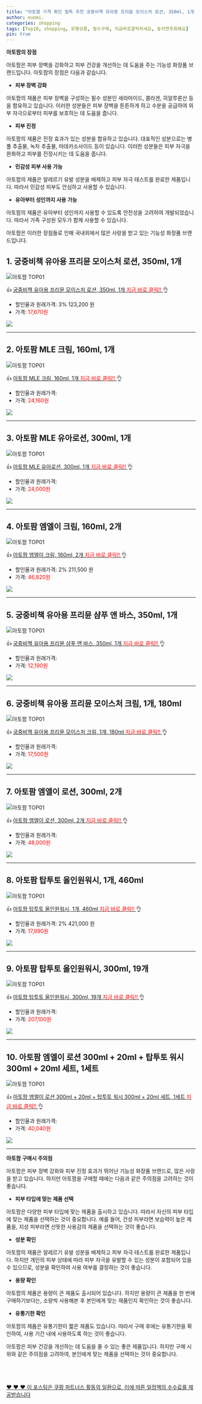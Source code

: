 ```yaml
---
title: "아토팜 가격 확인 필독 추천 궁중비책 유아용 프리뮨 모이스처 로션, 350ml, 1개 비교 장점 구매가이드"
author: eunmi.
categories: shopping
tags: [Top10, shopping, 유행상품, 필수구매, 지금바로클릭하세요, 놓치면후회해요]
pin: true
---
```

**아토팜의 장점**

아토팜은 피부 장벽을 강화하고 피부 건강을 개선하는 데 도움을 주는 기능성 화장품 브랜드입니다. 아토팜의 장점은 다음과 같습니다.

* **피부 장벽 강화**

아토팜의 제품은 피부 장벽을 구성하는 필수 성분인 세라마이드, 콜라겐, 히알루론산 등을 함유하고 있습니다. 이러한 성분들은 피부 장벽을 튼튼하게 하고 수분을 공급하여 외부 자극으로부터 피부를 보호하는 데 도움을 줍니다.

* **피부 진정**

아토팜의 제품은 진정 효과가 있는 성분을 함유하고 있습니다. 대표적인 성분으로는 병풀 추출물, 녹차 추출물, 마데카소사이드 등이 있습니다. 이러한 성분들은 피부 자극을 완화하고 피부를 진정시키는 데 도움을 줍니다.

* **민감성 피부 사용 가능**

아토팜의 제품은 알레르기 유발 성분을 배제하고 피부 자극 테스트를 완료한 제품입니다. 따라서 민감성 피부도 안심하고 사용할 수 있습니다.

* **유아부터 성인까지 사용 가능**

아토팜의 제품은 유아부터 성인까지 사용할 수 있도록 안전성을 고려하여 개발되었습니다. 따라서 가족 구성원 모두가 함께 사용할 수 있습니다.

아토팜은 이러한 장점들로 인해 국내외에서 많은 사랑을 받고 있는 기능성 화장품 브랜드입니다.

   

## 1. 궁중비책 유아용 프리뮨 모이스처 로션, 350ml, 1개

![아토팜 TOP01](https://thumbnail10.coupangcdn.com/thumbnails/remote/230x230ex/image/retail/images/2023/04/17/14/6/f69a460b-01b7-4f35-ac90-42981bceefca.jpg)


👍 [궁중비책 유아용 프리뮨 모이스처 로션, 350ml, 1개 <font color=red> 지금 바로 클릭!! </font> ](https://link.coupang.com/re/AFFSDP?lptag=AF3617701&subid=GithubCoopas&pageKey=7273779872&traceid=V0-153&itemId=14296417327&vendorItemId=85694518849) 👌 


- 할인율과 원래가격: 3%  123,200   원
- 가격: <span style='color:red'>17,670원</span>

[![](/discount_price.png)](https://link.coupang.com/re/AFFSDP?lptag=AF3617701&subid=GithubCoopas&pageKey=7273779872&traceid=V0-153&itemId=14296417327&vendorItemId=85694518849)

---


   

## 2. 아토팜 MLE 크림, 160ml, 1개

![아토팜 TOP01](https://thumbnail10.coupangcdn.com/thumbnails/remote/230x230ex/image/retail/images/1331424713366067-acdefba1-3dfe-4b6d-b939-250b1d19dc9d.png)


👍 [아토팜 MLE 크림, 160ml, 1개 <font color=red> 지금 바로 클릭!! </font> ](https://link.coupang.com/re/AFFSDP?lptag=AF3617701&subid=GithubCoopas&pageKey=4876504068&traceid=V0-153&itemId=6344300616&vendorItemId=3066623754) 👌 


- 할인율과 원래가격: 
- 가격: <span style='color:red'>24,160원</span>

[![](/discount_price.png)](https://link.coupang.com/re/AFFSDP?lptag=AF3617701&subid=GithubCoopas&pageKey=4876504068&traceid=V0-153&itemId=6344300616&vendorItemId=3066623754)

---


   

## 3. 아토팜 MLE 유아로션, 300ml, 1개

![아토팜 TOP01](https://thumbnail10.coupangcdn.com/thumbnails/remote/230x230ex/image/retail/images/2533239866606246-b500c1c5-af19-462e-8410-1bb6b3fe940e.jpg)


👍 [아토팜 MLE 유아로션, 300ml, 1개 <font color=red> 지금 바로 클릭!! </font> ](https://link.coupang.com/re/AFFSDP?lptag=AF3617701&subid=GithubCoopas&pageKey=9688432&traceid=V0-153&itemId=42798230&vendorItemId=3066623756) 👌 


- 할인율과 원래가격: 
- 가격: <span style='color:red'>24,000원</span>

[![](/discount_price.png)](https://link.coupang.com/re/AFFSDP?lptag=AF3617701&subid=GithubCoopas&pageKey=9688432&traceid=V0-153&itemId=42798230&vendorItemId=3066623756)

---


   

## 4. 아토팜 엠엘이 크림, 160ml, 2개

![아토팜 TOP01](https://thumbnail7.coupangcdn.com/thumbnails/remote/230x230ex/image/retail/images/c7ac358f-932a-4d2f-9744-5500e3a092e07274997642143777539.png)


👍 [아토팜 엠엘이 크림, 160ml, 2개 <font color=red> 지금 바로 클릭!! </font> ](https://link.coupang.com/re/AFFSDP?lptag=AF3617701&subid=GithubCoopas&pageKey=4876504068&traceid=V0-153&itemId=18336200853&vendorItemId=85480600252) 👌 


- 할인율과 원래가격: 2%  211,500   원
- 가격: <span style='color:red'>46,820원</span>

[![](/discount_price.png)](https://link.coupang.com/re/AFFSDP?lptag=AF3617701&subid=GithubCoopas&pageKey=4876504068&traceid=V0-153&itemId=18336200853&vendorItemId=85480600252)

---


   

## 5. 궁중비책 유아용 프리뮨 샴푸 앤 바스, 350ml, 1개

![아토팜 TOP01](https://thumbnail6.coupangcdn.com/thumbnails/remote/230x230ex/image/retail/images/2023/04/17/14/2/8b5530cd-13e8-4002-abfa-d87c5960e838.jpg)


👍 [궁중비책 유아용 프리뮨 샴푸 앤 바스, 350ml, 1개 <font color=red> 지금 바로 클릭!! </font> ](https://link.coupang.com/re/AFFSDP?lptag=AF3617701&subid=GithubCoopas&pageKey=47907544&traceid=V0-153&itemId=169687396&vendorItemId=85694518712) 👌 


- 할인율과 원래가격: 
- 가격: <span style='color:red'>12,190원</span>

[![](/discount_price.png)](https://link.coupang.com/re/AFFSDP?lptag=AF3617701&subid=GithubCoopas&pageKey=47907544&traceid=V0-153&itemId=169687396&vendorItemId=85694518712)

---


   

## 6. 궁중비책 유아용 프리뮨 모이스처 크림, 1개, 180ml

![아토팜 TOP01](https://thumbnail10.coupangcdn.com/thumbnails/remote/230x230ex/image/retail/images/2023/04/17/14/7/e8fa9bda-98e6-4f67-a0d4-d98fd3ade15b.jpg)


👍 [궁중비책 유아용 프리뮨 모이스처 크림, 1개, 180ml <font color=red> 지금 바로 클릭!! </font> ](https://link.coupang.com/re/AFFSDP?lptag=AF3617701&subid=GithubCoopas&pageKey=7320810461&traceid=V0-153&itemId=18556761917&vendorItemId=85694518749) 👌 


- 할인율과 원래가격: 
- 가격: <span style='color:red'>17,500원</span>

[![](/discount_price.png)](https://link.coupang.com/re/AFFSDP?lptag=AF3617701&subid=GithubCoopas&pageKey=7320810461&traceid=V0-153&itemId=18556761917&vendorItemId=85694518749)

---


   

## 7. 아토팜 엠엘이 로션, 300ml, 2개

![아토팜 TOP01](https://thumbnail7.coupangcdn.com/thumbnails/remote/230x230ex/image/retail/images/4d5c6e84-a7e3-47f9-b60d-f59c3b10c89b7913193552859591960.png)


👍 [아토팜 엠엘이 로션, 300ml, 2개 <font color=red> 지금 바로 클릭!! </font> ](https://link.coupang.com/re/AFFSDP?lptag=AF3617701&subid=GithubCoopas&pageKey=9688432&traceid=V0-153&itemId=18336201429&vendorItemId=85480600692) 👌 


- 할인율과 원래가격: 
- 가격: <span style='color:red'>48,000원</span>

[![](/discount_price.png)](https://link.coupang.com/re/AFFSDP?lptag=AF3617701&subid=GithubCoopas&pageKey=9688432&traceid=V0-153&itemId=18336201429&vendorItemId=85480600692)

---


   

## 8. 아토팜 탑투토 올인원워시, 1개, 460ml

![아토팜 TOP01](https://thumbnail10.coupangcdn.com/thumbnails/remote/230x230ex/image/retail/images/3669928634309558-b4dd27c1-d4cf-4d4c-8e49-62cd6c38be65.jpg)


👍 [아토팜 탑투토 올인원워시, 1개, 460ml <font color=red> 지금 바로 클릭!! </font> ](https://link.coupang.com/re/AFFSDP?lptag=AF3617701&subid=GithubCoopas&pageKey=5509226394&traceid=V0-153&itemId=12160080455&vendorItemId=3068306207) 👌 


- 할인율과 원래가격: 2%  421,000   원
- 가격: <span style='color:red'>17,990원</span>

[![](/discount_price.png)](https://link.coupang.com/re/AFFSDP?lptag=AF3617701&subid=GithubCoopas&pageKey=5509226394&traceid=V0-153&itemId=12160080455&vendorItemId=3068306207)

---


   

## 9. 아토팜 탑투토 올인원워시, 300ml, 19개

![아토팜 TOP01](https://thumbnail10.coupangcdn.com/thumbnails/remote/230x230ex/image/vendor_inventory/ca83/44eb97156c7749698de0297b29dbe13e69c48e269ecf22011d1976a8e5e2.jpeg)


👍 [아토팜 탑투토 올인원워시, 300ml, 19개 <font color=red> 지금 바로 클릭!! </font> ](https://link.coupang.com/re/AFFSDP?lptag=AF3617701&subid=GithubCoopas&pageKey=6183764213&traceid=V0-153&itemId=19185666695&vendorItemId=86303398969) 👌 


- 할인율과 원래가격: 
- 가격: <span style='color:red'>207,100원</span>

[![](/discount_price.png)](https://link.coupang.com/re/AFFSDP?lptag=AF3617701&subid=GithubCoopas&pageKey=6183764213&traceid=V0-153&itemId=19185666695&vendorItemId=86303398969)

---


   

## 10. 아토팜 엠엘이 로션 300ml + 20ml + 탑투토 워시 300ml + 20ml 세트, 1세트

![아토팜 TOP01](https://thumbnail8.coupangcdn.com/thumbnails/remote/230x230ex/image/retail/images/12113784167694997-0ae395ce-16c8-4fd8-a583-7fe0183a0016.jpg)


👍 [아토팜 엠엘이 로션 300ml + 20ml + 탑투토 워시 300ml + 20ml 세트, 1세트 <font color=red> 지금 바로 클릭!! </font> ](https://link.coupang.com/re/AFFSDP?lptag=AF3617701&subid=GithubCoopas&pageKey=5435166877&traceid=V0-153&itemId=8248540726&vendorItemId=75536531357) 👌 


- 할인율과 원래가격: 
- 가격: <span style='color:red'>40,040원</span>

[![](/discount_price.png)](https://link.coupang.com/re/AFFSDP?lptag=AF3617701&subid=GithubCoopas&pageKey=5435166877&traceid=V0-153&itemId=8248540726&vendorItemId=75536531357)

---
**아토팜 구매시 주의점**

아토팜은 피부 장벽 강화와 피부 진정 효과가 뛰어난 기능성 화장품 브랜드로, 많은 사랑을 받고 있습니다. 하지만 아토팜을 구매할 때에는 다음과 같은 주의점을 고려하는 것이 좋습니다.

* **피부 타입에 맞는 제품 선택**

아토팜은 다양한 피부 타입에 맞는 제품을 출시하고 있습니다. 따라서 자신의 피부 타입에 맞는 제품을 선택하는 것이 중요합니다. 예를 들어, 건성 피부라면 보습력이 높은 제품을, 지성 피부라면 산뜻한 사용감의 제품을 선택하는 것이 좋습니다.

* **성분 확인**

아토팜의 제품은 알레르기 유발 성분을 배제하고 피부 자극 테스트를 완료한 제품입니다. 하지만 개인의 피부 상태에 따라 피부 자극을 유발할 수 있는 성분이 포함되어 있을 수 있으므로, 성분을 확인하여 사용 여부를 결정하는 것이 좋습니다.

* **용량 확인**

아토팜의 제품은 용량이 큰 제품도 출시되어 있습니다. 하지만 용량이 큰 제품을 한 번에 구매하기보다는, 소량씩 사용해본 후 본인에게 맞는 제품인지 확인하는 것이 좋습니다.

* **유통기한 확인**

아토팜의 제품은 유통기한이 짧은 제품도 있습니다. 따라서 구매 후에는 유통기한을 확인하여, 사용 기간 내에 사용하도록 하는 것이 좋습니다.

아토팜은 피부 건강을 개선하는 데 도움을 줄 수 있는 좋은 제품입니다. 하지만 구매 시 위와 같은 주의점을 고려하여, 본인에게 맞는 제품을 선택하는 것이 중요합니다.<br><br><br><br><br> [ ❤ ❤ ❤ 이 포스팅은 쿠팡 파트너스 활동의 일환으로, 이에 따른 일정액의 수수료를 제공받습니다](https://link.coupang.com/a/bcEFyh)